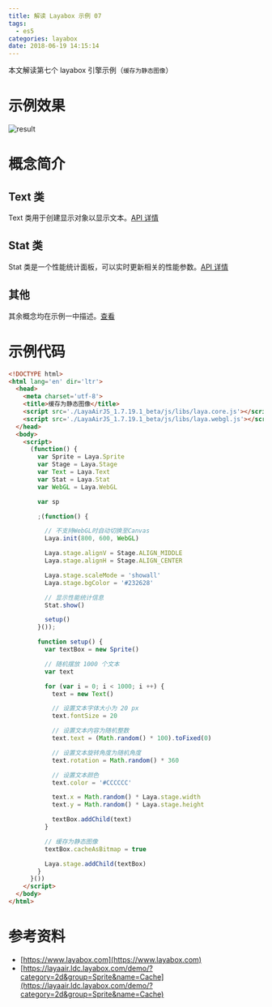 ```yaml
---
title: 解读 Layabox 示例 07
tags:
  - es5
categories: layabox
date: 2018-06-19 14:15:14
---
```



本文解读第七个 layabox 引擎示例（`缓存为静态图像`）

<!-- more -->

# 示例效果

![result](./result.png)

# 概念简介

## Text 类

Text 类用于创建显示对象以显示文本。[API 详情](https://layaair.ldc.layabox.com/api/?category=Core&class=laya.display.Text)

## Stat 类

Stat 类是一个性能统计面板，可以实时更新相关的性能参数。[API 详情](https://layaair.ldc.layabox.com/api/?category=Core&class=laya.utils.Stat)

## 其他

其余概念均在示例一中描述。[查看](/2018/05/25/read-layabox-demo-1/#概念简介)

# 示例代码

```html
<!DOCTYPE html>
<html lang='en' dir='ltr'>
  <head>
    <meta charset='utf-8'>
    <title>缓存为静态图像</title>
    <script src='./LayaAirJS_1.7.19.1_beta/js/libs/laya.core.js'></script>
    <script src='./LayaAirJS_1.7.19.1_beta/js/libs/laya.webgl.js'></script>
  </head>
  <body>
    <script>
      (function() {
        var Sprite = Laya.Sprite
        var Stage = Laya.Stage
        var Text = Laya.Text
        var Stat = Laya.Stat
        var WebGL = Laya.WebGL

        var sp

        ;(function() {

          // 不支持WebGL时自动切换至Canvas
          Laya.init(800, 600, WebGL)

          Laya.stage.alignV = Stage.ALIGN_MIDDLE
          Laya.stage.alignH = Stage.ALIGN_CENTER

          Laya.stage.scaleMode = 'showall'
          Laya.stage.bgColor = '#232628'

          // 显示性能统计信息
          Stat.show()

          setup()
        }());

        function setup() {
          var textBox = new Sprite()

          // 随机摆放 1000 个文本
          var text

          for (var i = 0; i < 1000; i ++) {
            text = new Text()

            // 设置文本字体大小为 20 px
            text.fontSize = 20

            // 设置文本内容为随机整数
            text.text = (Math.random() * 100).toFixed(0)

            // 设置文本旋转角度为随机角度
            text.rotation = Math.random() * 360

            // 设置文本颜色
            text.color = '#CCCCCC'

            text.x = Math.random() * Laya.stage.width
            text.y = Math.random() * Laya.stage.height

            textBox.addChild(text)
          }

          // 缓存为静态图像
          textBox.cacheAsBitmap = true

          Laya.stage.addChild(textBox)
        }
      }())
    </script>
  </body>
</html>
```

# 参考资料

* [https://www.layabox.com](https://www.layabox.com)
* [https://layaair.ldc.layabox.com/demo/?category=2d&group=Sprite&name=Cache](https://layaair.ldc.layabox.com/demo/?category=2d&group=Sprite&name=Cache)
